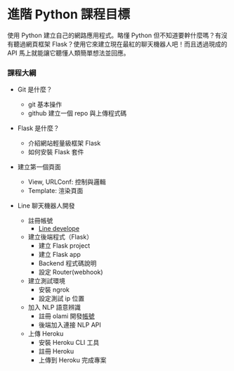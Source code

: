 # 進階 Python 課程目標

使用 Python 建立自己的網路應用程式。略懂 Python 但不知道要幹什麼嗎？有沒有聽過網頁框架 Flask？使用它來建立現在最紅的聊天機器人吧！而且透過現成的 API 馬上就能讓它聽懂人類簡單想法並回應。


### 課程大綱

+ Git 是什麼？
    + git 基本操作
    + github 建立一個 repo 與上傳程式碼

+ Flask 是什麼？
    + 介紹網站輕量級框架 Flask
    + 如何安裝 Flask 套件
    
+ 建立第一個頁面
    + View, URLConf: 控制與邏輯
    + Template: 渲染頁面

+ Line 聊天機器人開發
    + 註冊帳號
        - [Line develope](https://developers.line.me/)
    + 建立後端程式（Flask）
        - 建立 Flask project
        - 建立 Flask app
        - Backend 程式碼說明
        - 設定 Router(webhook)
    + 建立測試環境
        - 安裝 ngrok
        - 設定測試 ip 位置
    + 加入 NLP 語意辨識
        - 註冊 olami 開發[帳號](https://tw.olami.ai/open/website/login/login_show)
        - 後端加入連接 NLP API
    + 上傳 Heroku
        - 安裝 Heroku CLI 工具
        - 註冊 Heroku
        - 上傳到 Heroku 完成專案
